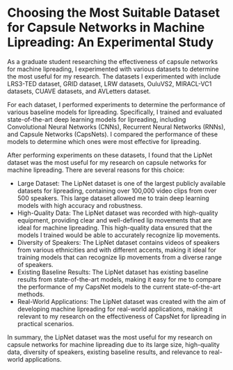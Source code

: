 # Choosing the Most Suitable Dataset for Capsule Networks in Machine Lipreading: An Experimental Study

As a graduate student researching the effectiveness of capsule networks for machine lipreading, I experimented with various datasets to determine the most useful for my research. The datasets I experimented with include LRS3-TED dataset, GRID dataset, LRW datasets, OuluVS2, MIRACL-VC1 datasets, CUAVE datasets, and AVLetters dataset.

For each dataset, I performed experiments to determine the performance of various baseline models for lipreading. Specifically, I trained and evaluated state-of-the-art deep learning models for lipreading, including Convolutional Neural Networks (CNNs), Recurrent Neural Networks (RNNs), and Capsule Networks (CapsNets). I compared the performance of these models to determine which ones were most effective for lipreading.

After performing experiments on these datasets, I found that the LipNet dataset was the most useful for my research on capsule networks for machine lipreading. There are several reasons for this choice:

- Large Dataset: The LipNet dataset is one of the largest publicly available datasets for lipreading, containing over 100,000 video clips from over 500 speakers. This large dataset allowed me to train deep learning models with high accuracy and robustness.
- High-Quality Data: The LipNet dataset was recorded with high-quality equipment, providing clear and well-defined lip movements that are ideal for machine lipreading. This high-quality data ensured that the models I trained would be able to accurately recognize lip movements.
- Diversity of Speakers: The LipNet dataset contains videos of speakers from various ethnicities and with different accents, making it ideal for training models that can recognize lip movements from a diverse range of speakers.
- Existing Baseline Results: The LipNet dataset has existing baseline results from state-of-the-art models, making it easy for me to compare the performance of my CapsNet models to the current state-of-the-art methods.
- Real-World Applications: The LipNet dataset was created with the aim of developing machine lipreading for real-world applications, making it relevant to my research on the effectiveness of CapsNet for lipreading in practical scenarios.

In summary, the LipNet dataset was the most useful for my research on capsule networks for machine lipreading due to its large size, high-quality data, diversity of speakers, existing baseline results, and relevance to real-world applications.
